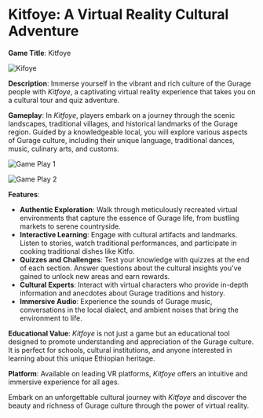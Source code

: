 # Kitfoye: A Virtual Reality Cultural Adventure

**Game Title**: Kitfoye

![Kifoye](https://github.com/user-attachments/assets/1d03c698-ab80-49a6-a763-af609c41c9ea)


**Description**:
Immerse yourself in the vibrant and rich culture of the Gurage people with *Kitfoye*, a captivating virtual reality experience that takes you on a cultural tour and quiz adventure. 

**Gameplay**:
In *Kitfoye*, players embark on a journey through the scenic landscapes, traditional villages, and historical landmarks of the Gurage region. Guided by a knowledgeable local, you will explore various aspects of Gurage culture, including their unique language, traditional dances, music, culinary arts, and customs.

![Game Play 1](https://github.com/user-attachments/assets/0f519d1b-4c0d-45d3-9633-05eadf207676)


![Game Play 2](https://github.com/user-attachments/assets/3f3f1913-c537-4328-808a-a383fdf338ea)


**Features**:

- **Authentic Exploration**: Walk through meticulously recreated virtual environments that capture the essence of Gurage life, from bustling markets to serene countryside.
- **Interactive Learning**: Engage with cultural artifacts and landmarks. Listen to stories, watch traditional performances, and participate in cooking traditional dishes like Kitfo.
- **Quizzes and Challenges**: Test your knowledge with quizzes at the end of each section. Answer questions about the cultural insights you've gained to unlock new areas and earn rewards.
- **Cultural Experts**: Interact with virtual characters who provide in-depth information and anecdotes about Gurage traditions and history.
- **Immersive Audio**: Experience the sounds of Gurage music, conversations in the local dialect, and ambient noises that bring the environment to life.

**Educational Value**:
*Kitfoye* is not just a game but an educational tool designed to promote understanding and appreciation of the Gurage culture. It is perfect for schools, cultural institutions, and anyone interested in learning about this unique Ethiopian heritage.

**Platform**:
Available on leading VR platforms, *Kitfoye* offers an intuitive and immersive experience for all ages.

Embark on an unforgettable cultural journey with *Kitfoye* and discover the beauty and richness of Gurage culture through the power of virtual reality.
